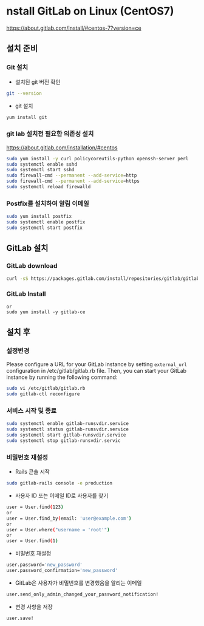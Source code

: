 # nstall GitLab on Linux (CentOS7)
https://about.gitlab.com/install/#centos-7?version=ce

## 설치 준비

### Git 설치
- 설치된 git 버전 확인
```bash
git --version
```

- git 설치
```bash
yum install git
```

### git lab 설치전 필요한 의존성 설치
https://about.gitlab.com/installation/#centos
```bash
sudo yum install -y curl policycoreutils-python openssh-server perl
sudo systemctl enable sshd
sudo systemctl start sshd
sudo firewall-cmd --permanent --add-service=http
sudo firewall-cmd --permanent --add-service=https
sudo systemctl reload firewalld
```

### Postfix를 설치하여 알림 이메일
```bash
sudo yum install postfix
sudo systemctl enable postfix
sudo systemctl start postfix
```

## GitLab 설치

### GitLab download
```bash
curl -sS https://packages.gitlab.com/install/repositories/gitlab/gitlab-ce/script.rpm.sh | sudo bash
```

### GitLab Install
```bashsudo EXTERNAL_URL="https://gitlab.ivycomtech.cloud" yum install -y gitlab-ce
or
sudo yum install -y gitlab-ce
```

## 설치 후

### 설정변경
Please configure a URL for your GitLab instance by setting `external_url`
configuration in /etc/gitlab/gitlab.rb file.
Then, you can start your GitLab instance by running the following command:
```bash
sudo vi /etc/gitlab/gitlab.rb
sudo gitlab-ctl reconfigure
```

### 서비스 시작 및 종료
```bash
sudo systemctl enable gitlab-runsvdir.service
sudo systemctl status gitlab-runsvdir.service
sudo systemctl start gitlab-runsvdir.service
sudo systemctl stop gitlab-runsvdir.servic
```

### 비밀번호 재설정
- Rails 콘솔 시작
```bash
sudo gitlab-rails console -e production
```

- 사용자 ID 또는 이메일 ID로 사용자를 찾기
```bash
user = User.find(123)
or
user = User.find_by(email: 'user@example.com')
or
user = User.where("username = 'root'")
or
user = User.find(1)
```

- 비밀번호 재설정
```bash
user.password='new_password'
user.password_confirmation='new_password'
```

- GitLab은 사용자가 비밀번호를 변경했음을 알리는 이메일
```bash
user.send_only_admin_changed_your_password_notification!
```

- 변경 사항을 저장
```bash
user.save!
```
